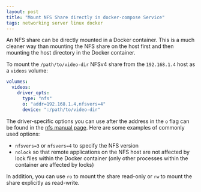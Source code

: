 ```yaml
---
layout: post
title: "Mount NFS Share directly in docker-compose Service"
tags: networking server linux docker
---
```


An NFS share can be directly mounted in a Docker container. This is a much cleaner way than mounting the NFS share on
the host first and then mounting the host directory in the Docker container.

To mount the `/path/to/video-dir` NFSv4 share from the `192.168.1.4` host as a `videos` volume:

```yaml
volumes:
  videos:
    driver_opts:
      type: "nfs"
      o: "addr=192.168.1.4,nfsvers=4"
      device: ":/path/to/video-dir"
```

The driver-specific options you can use after the address in the `o` flag can be found in the [nfs manual page](https://man7.org/linux/man-pages/man5/nfs.5.html). Here are some examples of commonly used options:

* `nfsvers=3` or `nfsvers=4` to specify the NFS version
* `nolock` so that remote applications on the NFS host are not affected by lock files within the Docker container (only other processes within the container are affected by locks)

In addition, you can use `ro` to mount the share read-only or `rw` to mount the share explicitly as read-write.
